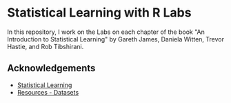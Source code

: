 
# Statistical Learning with R Labs

In this repository, I work on the Labs on each chapter of the book "An Introduction to Statistical Learning" by Gareth James, Daniela Witten, Trevor Hastie, and Rob Tibshirani.


## Acknowledgements

 - [Statistical Learning](https://www.statlearning.com/)
 - [Resources - Datasets](https://www.statlearning.com/resources-second-edition)


